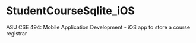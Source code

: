 # StudentCourseSqlite_iOS
ASU CSE 494: Mobile Application Development - iOS app to store a course registrar
